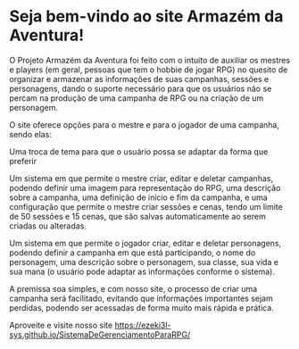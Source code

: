 # Seja bem-vindo ao site Armazém da Aventura!

O Projeto Armazém da Aventura foi feito com o intuito de auxiliar os mestres e players (em geral, pessoas que tem o hobbie de jogar RPG) no quesito de organizar e armazenar as informações 
de suas campanhas, sessões e personagens, dando o suporte necessário para que os usuários não se percam na produção de uma campanha de RPG ou na criação de um personagem.

O site oferece opções para o mestre e para o jogador de uma campanha, sendo elas:

Uma troca de tema para que o usuário possa se adaptar da forma que preferir

Um sistema em que permite o mestre criar, editar e deletar campanhas, podendo definir uma imagem para representação do RPG, uma descrição sobre a campanha, uma definição de inicio e 
fim da campanha, e uma configuração que permite o mestre criar sessões e cenas, tendo um limite de 50 sessões e 15 cenas, que são salvas automaticamente ao serem criadas ou alteradas.

Um sistema em que permite o jogador criar, editar e deletar personagens, podendo definir a campanha em que está participando, o nome do personagem, uma descrição sobre o 
personagem, sua classe, sua vida e sua mana (o usuário pode adaptar as informações conforme o sistema).

A premissa soa simples, e com nosso site, o processo de criar uma campanha será facilitado, evitando que informações importantes sejam perdidas, podendo ser acessadas de forma muito
mais rápida e prática.

Aproveite e visite nosso site <https://ezeki3l-sys.github.io/SistemaDeGerenciamentoParaRPG/>
